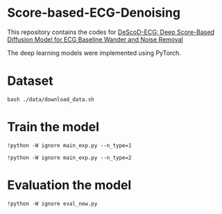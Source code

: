 # Score-based-ECG-Denoising
This repository contains the codes for [DeScoD-ECG: Deep Score-Based Diffusion Model for ECG Baseline Wander and Noise Removal]()



The deep learning models were implemented using PyTorch.


# Dataset

~~~
bash ./data/download_data.sh
~~~


# Train the model
~~~
!python -W ignore main_exp.py --n_type=1
~~~
~~~
!python -W ignore main_exp.py --n_type=2
~~~


# Evaluation the model
~~~
!python -W ignore eval_new.py
~~~
